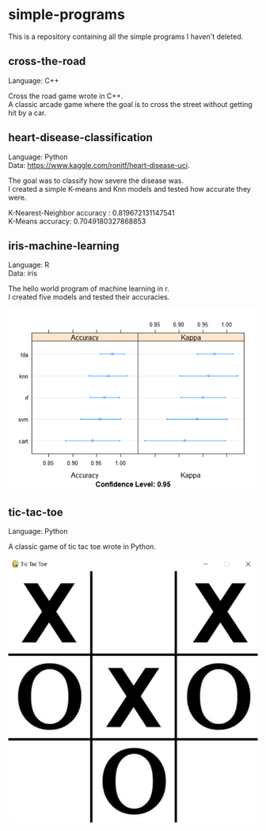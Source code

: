 # simple-programs

This is a repository containing all the simple programs I haven't deleted.

## cross-the-road

Language: C++

Cross the road game wrote in C++. <br>
A classic arcade game where the goal is to cross the street without getting hit by a car.

## heart-disease-classification

Language: Python <br>
Data: https://www.kaggle.com/ronitf/heart-disease-uci.

The goal was to classify how severe the disease was. <br>
I created a simple K-means and Knn models and tested how accurate they were.

K-Nearest-Neighbor accuracy : 0.819672131147541 <br>
K-Means accuracy: 0.7049180327868853

## iris-machine-learning

Language: R <br>
Data: iris

The hello world program of machine learning in r. <br>
I created five models and tested their accuracies.

![Accuracy plot](https://github.com/breezy11/simple-programs/blob/master/iris-machine-learning/accuracy-plot.png)

## tic-tac-toe

Language: Python

A classic game of tic tac toe wrote in Python. <br>

![Game image](https://github.com/breezy11/simple-programs/blob/master/tic-tac-toe/game.png)
